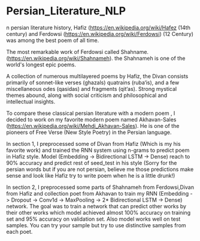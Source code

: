 # Persian_Literature_NLP

n persian literature history, Hafiz (https://en.wikipedia.org/wiki/Hafez (14th century) and Ferdowsi (https://en.wikipedia.org/wiki/Ferdowsi) (12 Century) was among the best poem of all time.

The most remarkable work of Ferdowsi called Shahname. (https://en.wikipedia.org/wiki/Shahnameh). the Shahnameh is one of the world's longest epic poems.

A collection of numerous multilayered poems by Hafiz, the Divan consists primarily of sonnet-like verses (ghazals) quatrains (ruba‘is), and a few miscellaneous odes (qasidas) and fragments (qit‘as). Strong mystical themes abound, along with social criticism and philosophical and intellectual insights.

To compare these classical persian literature with a modern poem , I decided to work on my favorite modern poem named Akhavan-Sales (https://en.wikipedia.org/wiki/Mehdi_Akhavan-Sales). He is one of the pioneers of Free Verse (New Style Poetry) in the Persian language.

In section 1, I preprocessed some of Divan from Hafiz (Which is my his favorite work) and trained the RNN system using n-grams to predict poem in Hafiz style. Model (Embedding -> Bidirectional LSTM -> Dense) reach to 90% accuracy and predict rest of seed_test in his style (Sorry for the persian words but if you are not persian, believe me those predictions make sense and look like Hafiz try to write poem when he is a little drunk!)

In section 2, I preprocessed some parts of Shahnameh from Ferdowsi,Divan from Hafiz and collection poet from Akhavan to train my RNN (Embedding -> Dropout -> Conv1d -> MaxPooling -> 2* Bidirectional LSTM -> Dense) network. The goal was to train a network that can predict other works by their other works which model achieved almost 100% accuracy on training set and 95% accuracy on validation set. Also model works well on test samples. You can try your sample but try to use distinctive samples from each poet.
